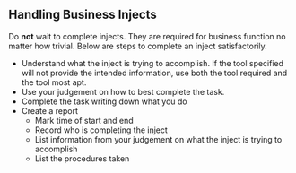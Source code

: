 ## Handling Business Injects

Do **not** wait to complete injects. They are required for business function no matter how trivial. Below are steps to complete an inject satisfactorily.

* Understand what the inject is trying to accomplish. If the tool specified will not provide the intended information, use both the tool required and the tool most apt.
* Use your judgement on how to best complete the task.
* Complete the task writing down what you do
* Create a report
   - Mark time of start and end
   - Record who is completing the inject
   - List information from your judgement on what the inject is trying to accomplish
   - List the procedures taken

